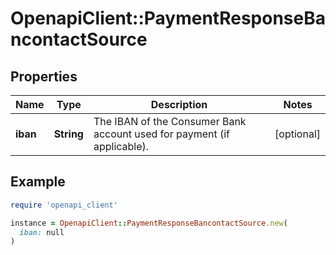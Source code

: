 # OpenapiClient::PaymentResponseBancontactSource

## Properties

| Name | Type | Description | Notes |
| ---- | ---- | ----------- | ----- |
| **iban** | **String** | The IBAN of the Consumer Bank account used for payment (if applicable).  | [optional] |

## Example

```ruby
require 'openapi_client'

instance = OpenapiClient::PaymentResponseBancontactSource.new(
  iban: null
)
```

